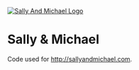 [![Sally And Michael Logo](http://i.imgur.com/t9BvvY3.png)](http://sallyandmichael.com/)

# Sally & Michael
Code used for http://sallyandmichael.com.
